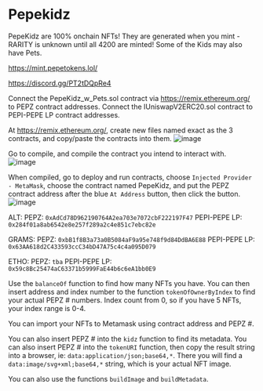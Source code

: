 # Pepekidz
PepeKidz are 100% onchain NFTs! They are generated when you mint - RARITY is unknown until all 4200 are minted! Some of the Kids may also have Pets.

https://mint.pepetokens.lol/ 

https://discord.gg/PT2tDQpRe4


Connect the PepeKidz_w_Pets.sol contract via https://remix.ethereum.org/ to PEPZ contract addresses.
Connect the IUniswapV2ERC20.sol contract to PEPI-PEPE LP contract addresses.

At https://remix.ethereum.org/, create new files named exact as the 3 contracts, and copy/paste the contracts into them. 
![image](https://github.com/Pepetokensfamily/Pepekidz/assets/38845458/451e6d0b-0306-4af3-891e-a6fc1a3f51fb)

Go to compile, and compile the contract you intend to interact with. 
![image](https://github.com/Pepetokensfamily/Pepekidz/assets/38845458/ec83f8df-c110-41b8-ade8-c1ab8d4b90bc)


When compiled, go to deploy and run contracts, choose `Injected Provider - MetaMask`, choose the contract named PepeKidz, and put the PEPZ contract address after the blue `At Address` button, then click the button. 
![image](https://github.com/Pepetokensfamily/Pepekidz/assets/38845458/a524ac41-80c4-48d3-be07-d40bae1bcee1)



ALT:	  PEPZ: `0xAdCd78D962190764A2ea703e7072cbF222197F47` 	 PEPI-PEPE LP: `0x284f01a8ab6542e8e257f289a2c4e851c7ebc82e`

GRAMS:  PEPZ: `0xbB1f8B3a73a0B5084aF9a95e748f9d84DdBA6E88`  PEPI-PEPE LP: `0x63AA618d2C433593ccC34bD47A75c4c4a095D079`

ETHO:   PEPZ: `tba`  PEPI-PEPE LP: `0x59c8Bc25474aC63371b5999FaE44b6c6eA1bb0E9`

Use the `balanceOf` function to find how many NFTs you have. You can then insert address and index number to the function `tokenOfOwnerByIndex` to find your actual PEPZ # numbers. Index count from 0, so if you have 5 NFTs, your index range is 0-4.

You can import your NFTs to Metamask using contract address and PEPZ #.

You can also insert PEPZ # into the `kidz` function to find its metadata. 
You can also insert PEPZ # into the `tokenURI` function, then copy the result string into a browser, ie: `data:application/json;base64,*`. There you will find a `data:image/svg+xml;base64,*` string, which is your actual NFT image. 

You can also use the functions `buildImage` and `buildMetadata`.
